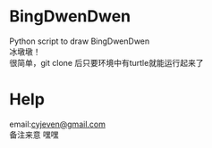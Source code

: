 # BingDwenDwen
Python script to draw BingDwenDwen  
冰墩墩！  
很简单，git clone 后只要环境中有turtle就能运行起来了

# Help
email:cyjeven@gmail.com  
备注来意
嘿嘿